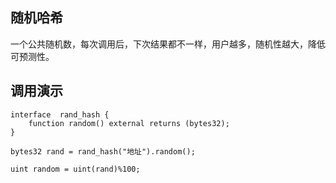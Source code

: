 ## 随机哈希

一个公共随机数，每次调用后，下次结果都不一样，用户越多，随机性越大，降低可预测性。

## 调用演示

```
interface  rand_hash {
    function random() external returns (bytes32);
}

bytes32 rand = rand_hash("地址").random();

uint random = uint(rand)%100;
```